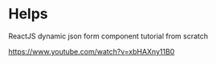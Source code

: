 # Helps

ReactJS dynamic json form component tutorial from scratch

https://www.youtube.com/watch?v=xbHAXny11B0
